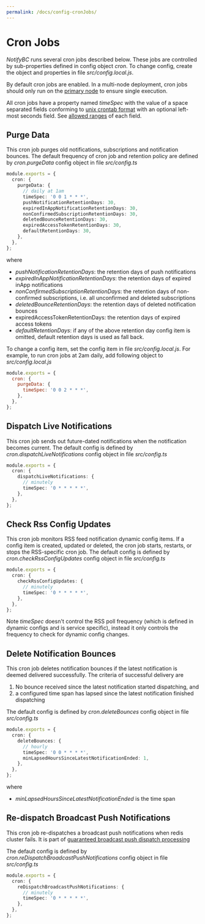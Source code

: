 ```yaml
---
permalink: /docs/config-cronJobs/
---
```


# Cron Jobs

_NotifyBC_ runs several cron jobs described below. These jobs are controlled by sub-properties defined in config object _cron_. To change config, create the object and properties in file _src/config.local.js_.

By default cron jobs are enabled. In a multi-node deployment, cron jobs should only run on the [primary node](../config-nodeRoles/) to ensure single execution.

All cron jobs have a property named <a name="timeSpec"></a>_timeSpec_ with the value of a space separated fields conforming to [unix crontab format](<https://www.freebsd.org/cgi/man.cgi?crontab(5)>) with an optional left-most seconds field. See [allowed ranges](https://github.com/kelektiv/node-cron#cron-ranges) of each field.

## Purge Data

This cron job purges old notifications, subscriptions and notification bounces. The default frequency of cron job and retention policy are defined by _cron.purgeData_ config object in file _src/config.ts_

```ts
module.exports = {
  cron: {
    purgeData: {
      // daily at 1am
      timeSpec: '0 0 1 * * *',
      pushNotificationRetentionDays: 30,
      expiredInAppNotificationRetentionDays: 30,
      nonConfirmedSubscriptionRetentionDays: 30,
      deletedBounceRetentionDays: 30,
      expiredAccessTokenRetentionDays: 30,
      defaultRetentionDays: 30,
    },
  },
};
```

where

- _pushNotificationRetentionDays_: the retention days of push notifications
- _expiredInAppNotificationRetentionDays_: the retention days of expired inApp notifications
- _nonConfirmedSubscriptionRetentionDays_: the retention days of non-confirmed subscriptions, i.e. all unconfirmed and deleted subscriptions
- _deletedBounceRetentionDays_: the retention days of deleted notification bounces
- expiredAccessTokenRetentionDays: the retention days of expired access tokens
- _defaultRetentionDays_: if any of the above retention day config item is omitted, default retention days is used as fall back.

To change a config item, set the config item in file _src/config.local.js_. For example, to run cron jobs at 2am daily, add following object to _src/config.local.js_

```js
module.exports = {
  cron: {
    purgeData: {
      timeSpec: '0 0 2 * * *',
    },
  },
};
```

## Dispatch Live Notifications

This cron job sends out future-dated notifications when the notification becomes current. The default config is defined by _cron.dispatchLiveNotifications_ config object in file _src/config.ts_

```ts
module.exports = {
  cron: {
    dispatchLiveNotifications: {
      // minutely
      timeSpec: '0 * * * * *',
    },
  },
};
```

## Check Rss Config Updates

This cron job monitors RSS feed notification dynamic config items. If a config item is created, updated or deleted, the cron job starts, restarts, or stops the RSS-specific cron job. The default config is defined by _cron.checkRssConfigUpdates_ config object in file _src/config.ts_

```ts
module.exports = {
  cron: {
    checkRssConfigUpdates: {
      // minutely
      timeSpec: '0 * * * * *',
    },
  },
};
```

Note _timeSpec_ doesn't control the RSS poll frequency (which is defined in dynamic configs and is service specific), instead it only controls the frequency to check for dynamic config changes.

## Delete Notification Bounces

This cron job deletes notification bounces if the latest notification is deemed delivered successfully. The criteria of successful delivery are

1. No bounce received since the latest notification started dispatching, and
2. a configured time span has lapsed since the latest notification finished dispatching

The default config is defined by _cron.deleteBounces_ config object in file _src/config.ts_

```ts
module.exports = {
  cron: {
    deleteBounces: {
      // hourly
      timeSpec: '0 0 * * * *',
      minLapsedHoursSinceLatestNotificationEnded: 1,
    },
  },
};
```

where

- _minLapsedHoursSinceLatestNotificationEnded_ is the time span

## Re-dispatch Broadcast Push Notifications

This cron job re-dispatches a broadcast push notifications when redis cluster fails. It is part of [guaranteed broadcast push dispatch processing](../config/notification.md#guaranteed-broadcast-push-dispatch-processing)

The default config is defined by _cron.reDispatchBroadcastPushNotifications_ config object in file _src/config.ts_

```ts
module.exports = {
  cron: {
    reDispatchBroadcastPushNotifications: {
      // minutely
      timeSpec: '0 * * * * *',
    },
  },
};
```
